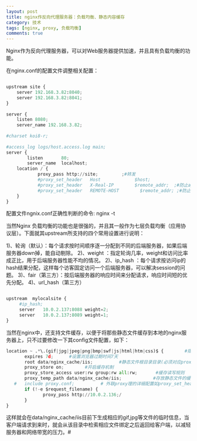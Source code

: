 ```yaml
---
layout: post
title: nginx作反向代理服务器：负载均衡、静态内容缓存
category: 技术
tags: [nginx, proxy, 负载均衡]
comments: true
---
```



Nginx作为反向代理服务器，可以对Web服务器提供加速，并且具有负载均衡的功能。
<!-- more -->

在nginx.conf的配置文件调整相关配置：

```python

upstream site {
	server 192.168.3.82:8040;
	server 192.168.3.82:8041;
}
 
server {
	listen 8080;
	server_name 192.168.3.82;
 
#charset koi8-r;
 
#access_log logs/host.access.log main;
server {
       	listen       80;
       	server_name  localhost;
	location / {
       		proxy_pass http://site;			;#转发
       		#proxy_set_header   Host             $host;
	       	#proxy_set_header   X-Real-IP        $remote_addr;  ;#防止ajax安全请求问题
	       	#proxy_set_header   REMOTE-HOST        $remote_addr; ;#防止ajax安全请求问题
	} 
}

```

配置文件ngnix.conf正确性判断的命令: nginx -t 


当然Nginx 负载均衡的功能也是很强的，并且其一般作为七层负载均衡（应用协议层）。下面就其upstream所支持的四个常用设置进行说明： 


1)、轮询（默认）：每个请求按时间顺序逐一分配到不同的后端服务器，如果后端服务器down掉，能自动剔除。
2)、weight ：指定轮询几率，weight和访问比率成正比，用于后端服务器性能不均的情况。
2)、ip_hash ：每个请求按访问ip的hash结果分配，这样每个访客固定访问一个后端服务器，可以解决session的问题。
3)、fair（第三方）：按后端服务器的响应时间来分配请求，响应时间短的优先分配。 
4)、url_hash（第三方）

```python

upstream  mylocalsite { 
     #ip_hash; 
     server   10.0.2.137:8088 weight=2;
     server   10.0.2.137:8089 weight=1; 
}

```

当然在nginx中，还支持文件缓存，以便于将那些静态文件缓存到本地的nginx服务器上，只不过要修改一下其config文件配置，如下：


```python
location ~ .*\.(gif|jpg|jpeg|png|bmp|swf|js|html|htm|css)$ {        #指定缓存文件类型
       expires 7d;      #设置浏览器过期时间7天
       root data/nginx_cache/iis;          #静态文件根目录目录(必须对应proxy_temp_path)
       proxy_store on;        #开启缓存机制
       proxy_store_access user:rw group:rw all:rw;       #缓存读写规则
       proxy_temp_path data/nginx_cache/iis;            #存放静态文件的缓存目录
   #   include proxy.conf;          # 外联proxy理的详细配置如proxy_set_header， client_max_body_size .
       if (!-e $request_filename) { 
              proxy_pass http://10.0.2.136;/
       }
}
```

这样就会在data/nginx_cache/iis目前下生成相应的gif,jpg等文件的临时信息，当客户端请求到来时，就会从该目录中检索相应文件绑定之后返回给客户端，以减轻服务器和网络带宽的压力。#






